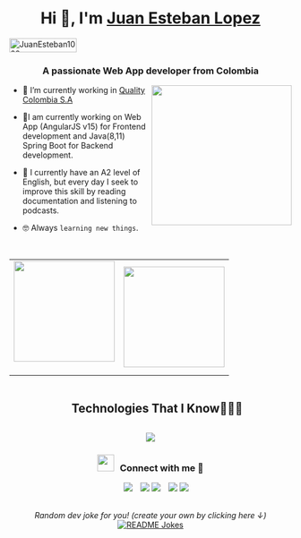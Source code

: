 <h1 align="center">Hi 👋, I'm <a href="https://100rabhcsmc.github.io/Me.io/" target="blank">
Juan Esteban Lopez</a></h1>
<img src="https://komarev.com/ghpvc/?username=JuanEsteban1022&label=Profile%20views&color=0047AB&style=plastic?" alt="JuanEsteban1022" height=25px, width=120px/> 
<h3 align="center">A passionate Web App developer from Colombia</h3>

<a target="_blank" align="center">
  <picture> <img align="right" src="https://github.com/7oSkaaa/7oSkaaa/blob/main/Images/Right_Side.gif?raw=true" width = 250px></picture>
</a>

- 🔭 I’m currently working in <a href="https://qualitycolombia.com/" target="blank">Quality Colombia S.A</a>

- 🌱I am currently working on Web App (AngularJS v15) for Frontend development and Java(8,11) Spring Boot for Backend development.

- 🌱 I currently have an A2 level of English, but every day I seek to improve this skill by reading documentation and listening to podcasts.
  
- :nerd_face: Always `learning new things`.
<br/>

<!--- stats & Trophy (start) -->
<p align="center">
  <!--- stats (start) -->
<table align="center">
<tr border="none">
<td width="50%" align="center">
    <img height="180em" src="https://github-readme-stats-eight-theta.vercel.app/api?username=JuanEsteban1022&show_icons=true&theme=algolia&include_all_commits=true&count_private=true"/>
  <br></br>
</td>

<td width="50%" align="center">
    <img height="180em" src="https://github-readme-stats-eight-theta.vercel.app/api/top-langs/?username=JuanEsteban1022&layout=compact&langs_count=8&theme=algolia"/>
  </td>
</tr>
</table>
<!--- stats (end) -->

<!--h1 without bottom border-->
<div id="user-content-toc">
  <ul align="center">
    <summary><h2 style="display: inline-block">Technologies That I Know👨🏻‍💻</h2></summary>
  </ul>
</div>
<!--tech stack icons-->
<p align="center">
  <a href="https://skillicons.dev">
    <img src="https://skillicons.dev/icons?i=git,css,discord,postgres,pug,express,github,html,java,js,nodejs,postman,redux,tailwind,ts,vscode&perline=14" />
  </a>
</p>

<h3 align="center" > <img src="https://media.giphy.com/media/iY8CRBdQXODJSCERIr/giphy.gif" width="30" height="30" style="margin-right: 10px;">Connect with me 🤝 </h3>

<p align="center">

 <div align="center"  class="icons-social" style="margin-left: 10px;">
        <a style="margin-left: 10px;"  target="_blank" href="https://www.linkedin.com/in/juan-esteban-lópez-bedoya-771ba7191/">
			<img src="https://img.icons8.com/?size=40&id=13930&format=png"></a>
        <a style="margin-left: 10px;" target="_blank" href="https://github.com/JuanEsteban1022">
		<img src="https://img.icons8.com/?size=40&id=63777&format=png"></a>
</a>
	   <a style="margin: 10px 0 0 0;" target="_blank" href="https://dev.to/juan_estebanlopezbedoya">
					<img src="https://img.icons8.com/?size=40&id=n98knU41v5Aq&format=png"></a>
        <a style="margin-left: 10px;" target="_blank" href="https://instagram.com/juanestebanlop">
			<img src="https://img.icons8.com/?size=40&id=32323&format=png"></a>
   <a href="mailto:avsingh@umass.edu">
     <img src="https://img.icons8.com/?size=40&id=37246&format=png"/>
   </a>
      </div>
</p>

<div align="center"> 
</br>
<i>Random dev joke for you! (create your own by clicking here ↓)</i><br>
<a href="https://readme-jokes.vercel.app"><img align="center" src="https://readme-jokes.vercel.app/api" alt="README Jokes"></a>
</div>
